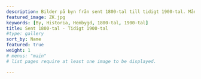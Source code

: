 ```yaml
---
description: Bilder på byn från sent 1800-tal till tidigt 1900-tal. Många bilder kommer från Oskar Svenssons samlingar. Tusen tack till Jörgen Håkansson(Klättorp 205) för bilderna och bildbeskrivningarna! Klicka på en bild för att se bildtext.
featured_image: ZK.jpg
keywords: [By, Historia, Hembygd, 1800-tal, 1900-tal]
title: Sent 1800-tal - Tidigt 1900-tal
#type: gallery
sort_by: Name
featured: true
weight: 1
# menus: "main"
# list pages require at least one image to be displayed.

---
```

